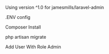 <p> Using version ^1.0 for jamesmills/laravel-admin</p>

<p> .ENV config </p>
<p> Composer Install</p>
<p> php artisan migrate </p>
<p> Add User With Role Admin </p>








